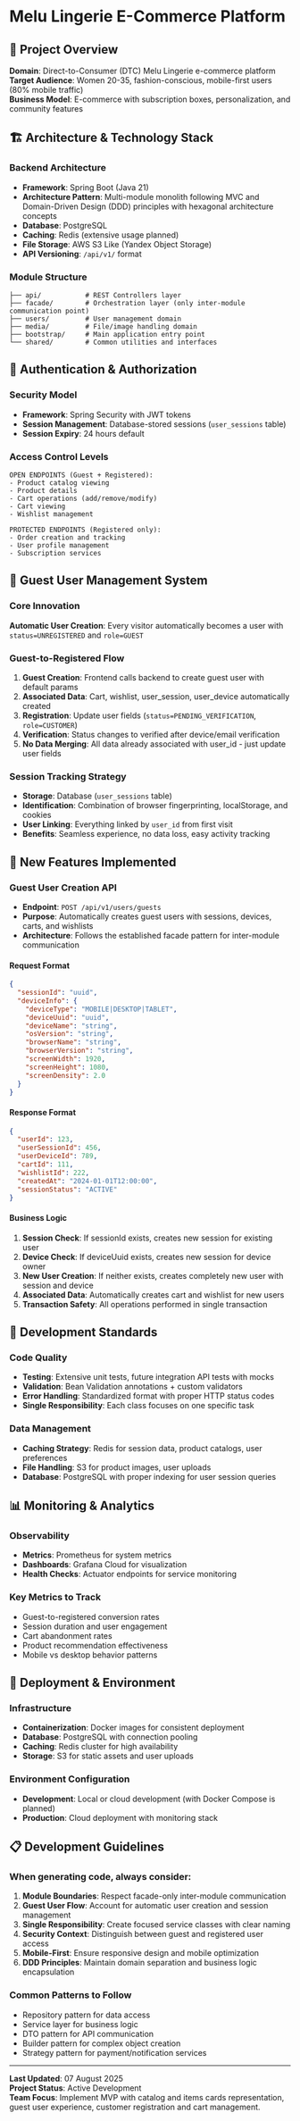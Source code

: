 # Melu Lingerie E-Commerce Platform

## 🎯 Project Overview

**Domain**: Direct-to-Consumer (DTC) Melu Lingerie e-commerce platform  
**Target Audience**: Women 20-35, fashion-conscious, mobile-first users (80% mobile traffic)  
**Business Model**: E-commerce with subscription boxes, personalization, and community features

## 🏗️ Architecture & Technology Stack

### Backend Architecture
- **Framework**: Spring Boot (Java 21)
- **Architecture Pattern**: Multi-module monolith following MVC and Domain-Driven Design (DDD) principles with hexagonal architecture concepts
- **Database**: PostgreSQL
- **Caching**: Redis (extensive usage planned)
- **File Storage**: AWS S3 Like (Yandex Object Storage)
- **API Versioning**: `/api/v1/` format

### Module Structure
```
├── api/           # REST Controllers layer
├── facade/        # Orchestration layer (only inter-module communication point)
├── users/         # User management domain  
├── media/         # File/image handling domain
├── bootstrap/     # Main application entry point
└── shared/        # Common utilities and interfaces
```

## 🔐 Authentication & Authorization

### Security Model
- **Framework**: Spring Security with JWT tokens
- **Session Management**: Database-stored sessions (`user_sessions` table)
- **Session Expiry**: 24 hours default

### Access Control Levels
```
OPEN ENDPOINTS (Guest + Registered):
- Product catalog viewing
- Product details
- Cart operations (add/remove/modify)
- Cart viewing
- Wishlist management

PROTECTED ENDPOINTS (Registered only):
- Order creation and tracking
- User profile management
- Subscription services
```

## 👤 Guest User Management System

### Core Innovation
**Automatic User Creation**: Every visitor automatically becomes a user with `status=UNREGISTERED` and `role=GUEST`

### Guest-to-Registered Flow
1. **Guest Creation**: Frontend calls backend to create guest user with default params
2. **Associated Data**: Cart, wishlist, user_session, user_device automatically created
3. **Registration**: Update user fields (`status=PENDING_VERIFICATION`, `role=CUSTOMER`)
4. **Verification**: Status changes to verified after device/email verification
5. **No Data Merging**: All data already associated with user_id - just update user fields

### Session Tracking Strategy
- **Storage**: Database (`user_sessions` table)
- **Identification**: Combination of browser fingerprinting, localStorage, and cookies
- **User Linking**: Everything linked by `user_id` from first visit
- **Benefits**: Seamless experience, no data loss, easy activity tracking

## 🚀 New Features Implemented

### Guest User Creation API
- **Endpoint**: `POST /api/v1/users/guests`
- **Purpose**: Automatically creates guest users with sessions, devices, carts, and wishlists
- **Architecture**: Follows the established facade pattern for inter-module communication

#### Request Format
```json
{
  "sessionId": "uuid",
  "deviceInfo": {
    "deviceType": "MOBILE|DESKTOP|TABLET",
    "deviceUuid": "uuid",
    "deviceName": "string",
    "osVersion": "string",
    "browserName": "string",
    "browserVersion": "string",
    "screenWidth": 1920,
    "screenHeight": 1080,
    "screenDensity": 2.0
  }
}
```

#### Response Format
```json
{
  "userId": 123,
  "userSessionId": 456,
  "userDeviceId": 789,
  "cartId": 111,
  "wishlistId": 222,
  "createdAt": "2024-01-01T12:00:00",
  "sessionStatus": "ACTIVE"
}
```

#### Business Logic
1. **Session Check**: If sessionId exists, creates new session for existing user
2. **Device Check**: If deviceUuid exists, creates new session for device owner
3. **New User Creation**: If neither exists, creates completely new user with session and device
4. **Associated Data**: Automatically creates cart and wishlist for new users
5. **Transaction Safety**: All operations performed in single transaction

## 🔧 Development Standards

### Code Quality
- **Testing**: Extensive unit tests, future integration API tests with mocks
- **Validation**: Bean Validation annotations + custom validators
- **Error Handling**: Standardized format with proper HTTP status codes
- **Single Responsibility**: Each class focuses on one specific task

### Data Management
- **Caching Strategy**: Redis for session data, product catalogs, user preferences
- **File Handling**: S3 for product images, user uploads
- **Database**: PostgreSQL with proper indexing for user session queries

## 📊 Monitoring & Analytics

### Observability
- **Metrics**: Prometheus for system metrics
- **Dashboards**: Grafana Cloud for visualization
- **Health Checks**: Actuator endpoints for service monitoring

### Key Metrics to Track
- Guest-to-registered conversion rates
- Session duration and user engagement
- Cart abandonment rates
- Product recommendation effectiveness
- Mobile vs desktop behavior patterns

## 🚀 Deployment & Environment

### Infrastructure
- **Containerization**: Docker images for consistent deployment
- **Database**: PostgreSQL with connection pooling
- **Caching**: Redis cluster for high availability
- **Storage**: S3 for static assets and user uploads

### Environment Configuration
- **Development**: Local or cloud development (with Docker Compose is planned)
- **Production**: Cloud deployment with monitoring stack

## 📋 Development Guidelines

### When generating code, always consider:
1. **Module Boundaries**: Respect facade-only inter-module communication
2. **Guest User Flow**: Account for automatic user creation and session management
3. **Single Responsibility**: Create focused service classes with clear naming
4. **Security Context**: Distinguish between guest and registered user access
5. **Mobile-First**: Ensure responsive design and mobile optimization
6. **DDD Principles**: Maintain domain separation and business logic encapsulation

### Common Patterns to Follow
- Repository pattern for data access
- Service layer for business logic
- DTO pattern for API communication
- Builder pattern for complex object creation
- Strategy pattern for payment/notification services

---

**Last Updated**: 07 August 2025  
**Project Status**: Active Development  
**Team Focus**: Implement MVP with catalog and items cards representation, guest user experience, customer registration and cart management.